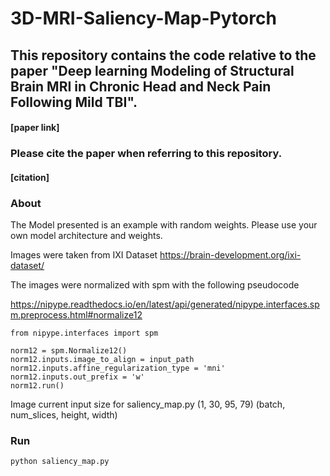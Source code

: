 # 3D-MRI-Saliency-Map-Pytorch
## This repository contains the code relative to the paper "Deep learning Modeling of Structural Brain MRI in Chronic Head and Neck Pain Following Mild TBI".
#### [paper link] 

### Please cite the paper when referring to this repository.

#### [citation]

### About
The Model presented is an example with random weights.
Please use your own model architecture and weights.

Images were taken from IXI Dataset https://brain-development.org/ixi-dataset/

The images were normalized with spm with the following pseudocode

https://nipype.readthedocs.io/en/latest/api/generated/nipype.interfaces.spm.preprocess.html#normalize12

    from nipype.interfaces import spm

    norm12 = spm.Normalize12()
    norm12.inputs.image_to_align = input_path
    norm12.inputs.affine_regularization_type = 'mni'
    norm12.inputs.out_prefix = 'w'
    norm12.run()

Image current input size for saliency_map.py (1, 30, 95, 79) (batch, num_slices, height, width)

### Run
    python saliency_map.py
